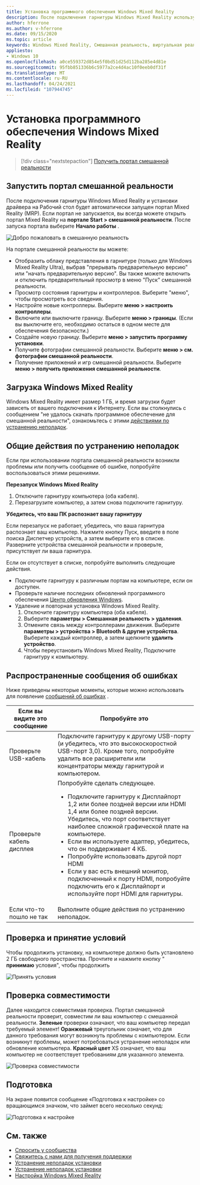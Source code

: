 ```yaml
---
title: Установка программного обеспечения Windows Mixed Reality
description: После подключения гарнитуры Windows Mixed Reality используйте приложение портала Mixed Reality, чтобы приступить к работе и загрузить функции Windows Mixed Reality.
author: hferrone
ms.author: v-hferrone
ms.date: 09/15/2020
ms.topic: article
keywords: Windows Mixed Reality, Смешанная реальность, виртуальная реальность, VR, MR, начало работы, Настройка, портал смешанной реальности
appliesto:
- Windows 10
ms.openlocfilehash: a0ce559372d854e5f0bd51d25d112ba285e4d81e
ms.sourcegitcommit: 95fbb851336b6c5977a2ce4d4ac10f0eeb0df31f
ms.translationtype: MT
ms.contentlocale: ru-RU
ms.lasthandoff: 04/24/2021
ms.locfileid: "107944745"
---
```

# <a name="install-windows-mixed-reality-software"></a>Установка программного обеспечения Windows Mixed Reality

> [!div class="nextstepaction"]
> [Получить портал смешанной реальности](https://www.microsoft.com/p/mixed-reality-portal/9ng1h8b3zc7m?activetab=pivot:overviewtab)

## <a name="launch-mixed-reality-portal"></a>Запустить портал смешанной реальности

После подключения гарнитуры Windows Mixed Reality и установки драйвера на Рабочий стол будет автоматически запущен портал Mixed Reality (MRP). Если портал не запускается, вы всегда можете открыть портал Mixed Reality на **портале Start > смешанной реальности**. После запуска портала выберите **Начало работы** .

![Добро пожаловать в смешанную реальность](images/1050px-mixedrealityportal.png)

На портале смешанной реальности вы можете:

* Отобразить облаку представления в гарнитуре (только для Windows Mixed Reality Ultra), выбрав "прерывать предварительную версию" или "начать предварительную версию". Вы также можете включить и отключить предварительный просмотр в меню "Пуск" смешанной реальности.
* Просмотр состояния гарнитуры и контроллеров. Выберите "меню", чтобы просмотреть все сведения.
* Настройте новые контроллеры. Выберите **меню > настроить контроллеры**.
* Включите или выключите границу. Выберите **меню > границы**. (Если вы выключите его, необходимо остаться в одном месте для обеспечения безопасности.)
* Создайте новую границу. Выберите **меню > запустить программу установки**.
* Получите фотографии смешанной реальности. Выберите **меню > см. фотографии смешанной реальности**.
* Получение приложений и игр смешанной реальности. Выберите **меню > получить приложения смешанной реальности**.

## <a name="download-windows-mixed-reality"></a>Загрузка Windows Mixed Reality

Windows Mixed Reality имеет размер 1 ГБ, и время загрузки будет зависеть от вашего подключения к Интернету. Если вы столкнулись с сообщением "не удалось скачать программное обеспечение для смешанной реальности", ознакомьтесь с этими [действиями по устранению неполадок](installation_errors.md#we-couldnt-download-the-mixed-reality-software-or-hang-tight-while-we-do-some-downloading).

## <a name="general-troubleshooting"></a>Общие действия по устранению неполадок

Если при использовании портала смешанной реальности возникли проблемы или получить сообщение об ошибке, попробуйте воспользоваться этими решениями.

**Перезапуск Windows Mixed Reality**

1. Отключите гарнитуру компьютера (оба кабеля).
2. Перезагрузите компьютер, а затем снова подключите гарнитуру.

**Убедитесь, что ваш ПК распознает вашу гарнитуру**

Если перезапуск не работает, убедитесь, что ваша гарнитура распознает ваш компьютер. Нажмите кнопку Пуск, введите в поле поиска Диспетчер устройств, а затем выберите его в списке. Разверните устройства смешанной реальности и проверьте, присутствует ли ваша гарнитура.

Если он отсутствует в списке, попробуйте выполнить следующие действия.

* Подключите гарнитуру к различным портам на компьютере, если он доступен.
* Проверьте наличие последних обновлений программного обеспечения [Центр обновления Windows](https://support.microsoft.com/help/12373).
* Удаление и повторная установка Windows Mixed Reality.
    1. Отключите гарнитуру компьютера (оба кабеля).
    2. Выберите **параметры > Смешанная реальность > удаления**.
    3. Отмените связь между контроллерами движения. Выберите **параметры > устройства > Bluetooth & другие устройства**. Выберите каждый контроллер, а затем щелкните **удалить устройство**.
    4. Чтобы переустановить Windows Mixed Reality, Подключите гарнитуру к компьютеру.

## <a name="common-error-messages"></a>Распространенные сообщения об ошибках

Ниже приведены некоторые моменты, которые можно использовать для появление [сообщений об ошибках](error-codes.md) .

| Если вы видите это сообщение | Попробуйте это |
| --- | --- |
| Проверьте USB-кабель | Подключите гарнитуру к другому USB-порту (и убедитесь, что это высокоскоростной USB-порт 3,0). Кроме того, попробуйте удалить все расширители или концентраторы между гарнитурой и компьютером. |
| Проверьте кабель дисплея | Попробуйте сделать следующее. <ul><li>Подключите гарнитуру к Дисплайпорт 1,2 или более поздней версии или HDMI 1,4 или более поздней версии. Убедитесь, что порт соответствует наиболее сложной графической плате на компьютере.</li><li>Если вы используете адаптер, убедитесь, что он поддерживает 4 КБ.</li><li>Попробуйте использовать другой порт HDMI</li><li>Если у вас есть внешний монитор, подключенный к порту HDMI, попробуйте подключить его к Дисплайпорт и используйте порт HDMI для гарнитуры.</li></ul> |
| Если что-то пошло не так | Выполните общие действия по устранению неполадок. |

## <a name="review-and-accept-terms-and-conditions"></a>Проверка и принятие условий

Чтобы продолжить установку, на компьютере должно быть установлено 2 ГБ свободного пространства. Прочтите и нажмите кнопку " **принимаю** условия", чтобы продолжить

![Принять условия](images/1050px-mixedrealityportalpage2.png)

## <a name="compatibility-check"></a>Проверка совместимости

Далее находится совместимая проверка. Портал смешанной реальности проверит, совместим ли ваш компьютер с смешанной реальности. **Зеленые** проверки означают, что ваш компьютер передал требуемый элемент! **Оранжевый** треугольник означает, что для данного требования могут возникнуть проблемы с компьютером. Если возникнут проблемы, может потребоваться устранение неполадок или обновление компьютера. **Красный цвет** XS означает, что ваш компьютер не соответствует требованиям для указанного элемента.

![Проверка совместимости](images/1050px-compatcheck.png)

## <a name="getting-ready"></a>Подготовка

На экране появится сообщение «Подготовка к настройке» со вращающимся значком, что займет всего несколько секунд:

![Подготовка к настройке](images/1050px-gettingsetup.png)

## <a name="see-also"></a>См. также

* [Спросить у сообщества](https://answers.microsoft.com)
* [Свяжитесь с нами для получения поддержки](https://support.microsoft.com/contactus/)
* [Устранение неполадок установки](installation_errors.md)
* [Устранение неполадок установки](wmr-setup-faq.yml)
* [Настройка Windows Mixed Reality](set-up-windows-mixed-reality.md)
